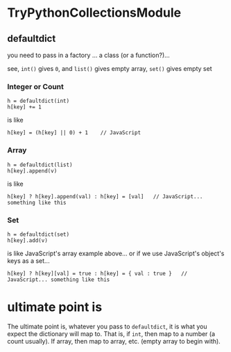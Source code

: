 # TryPythonCollectionsModule


## defaultdict

you need to pass in a factory ... a class (or a function?)...

see, `int()` gives `0`, and `list()` gives empty array, `set()` gives empty set

### Integer or Count

    h = defaultdict(int)
    h[key] += 1

is like

    h[key] = (h[key] || 0) + 1    // JavaScript

### Array

    h = defaultdict(list)
    h[key].append(v)

is like

    h[key] ? h[key].append(val) : h[key] = [val]   // JavaScript... something like this

### Set

    h = defaultdict(set)
    h[key].add(v)

is like JavaScript's array example above... or if we use JavaScript's object's keys as a set...

    h[key] ? h[key][val] = true : h[key] = { val : true }   // JavaScript... something like this

# ultimate point is

The ultimate point is, whatever you pass to `defaultdict`, it is what you expect the dictionary will map to.  That is, if `int`, then map to a number (a count usually).  If array, then map to array, etc. (empty array to begin with).
